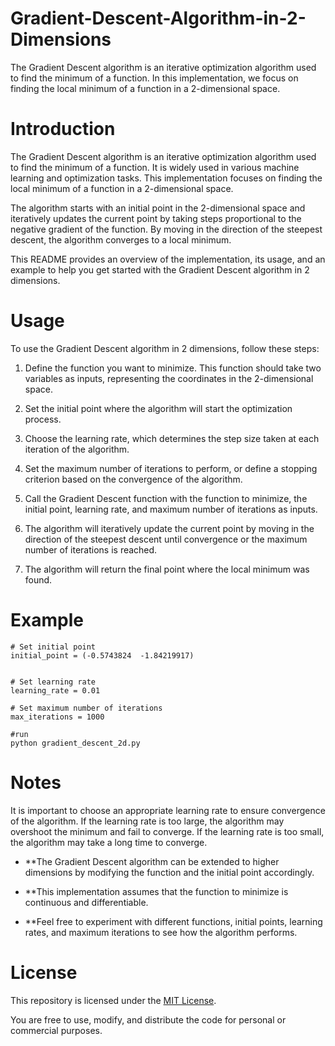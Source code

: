 # Gradient-Descent-Algorithm-in-2-Dimensions

The Gradient Descent algorithm is an iterative optimization algorithm used to find the minimum of a function. In this implementation, we focus on finding the local minimum of a function in a 2-dimensional space.

# Introduction

The Gradient Descent algorithm is an iterative optimization algorithm used to find the minimum of a function. It is widely used in various machine learning and optimization tasks. This implementation focuses on finding the local minimum of a function in a 2-dimensional space.

The algorithm starts with an initial point in the 2-dimensional space and iteratively updates the current point by taking steps proportional to the negative gradient of the function. By moving in the direction of the steepest descent, the algorithm converges to a local minimum.

This README provides an overview of the implementation, its usage, and an example to help you get started with the Gradient Descent algorithm in 2 dimensions.

# Usage

To use the Gradient Descent algorithm in 2 dimensions, follow these steps:

1. Define the function you want to minimize. This function should take two variables as inputs, representing the coordinates in the 2-dimensional space.

2. Set the initial point where the algorithm will start the optimization process.

3. Choose the learning rate, which determines the step size taken at each iteration of the algorithm.

4. Set the maximum number of iterations to perform, or define a stopping criterion based on the convergence of the algorithm.

5. Call the Gradient Descent function with the function to minimize, the initial point, learning rate, and maximum number of iterations as inputs.

6. The algorithm will iteratively update the current point by moving in the direction of the steepest descent until convergence or the maximum number of iterations is reached.

7. The algorithm will return the final point where the local minimum was found.

# Example

  ```
  # Set initial point
  initial_point = (-0.5743824  -1.84219917)
  

  # Set learning rate
  learning_rate = 0.01

  # Set maximum number of iterations
  max_iterations = 1000
  
  #run
  python gradient_descent_2d.py
  ```
 


# Notes

It is important to choose an appropriate learning rate to ensure convergence of the algorithm. If the learning rate is too large, the algorithm may overshoot the minimum and fail to converge. If the learning rate is too small, the algorithm may take a long time to converge.

- **The Gradient Descent algorithm can be extended to higher dimensions by modifying the function and the initial point accordingly.

- **This implementation assumes that the function to minimize is continuous and differentiable.

- **Feel free to experiment with different functions, initial points, learning rates, and maximum iterations to see how the algorithm performs.

# License

This repository is licensed under the [MIT License](LICENSE).

You are free to use, modify, and distribute the code for personal or commercial purposes.

